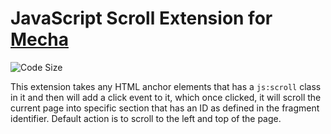 JavaScript Scroll Extension for [Mecha](https://github.com/mecha-cms/mecha)
===========================================================================

![Code Size](https://img.shields.io/github/languages/code-size/mecha-cms/x.scroll?color=%23444&style=for-the-badge)

This extension takes any HTML anchor elements that has a `js:scroll` class in it and then will add a click event to it, which once clicked, it will scroll the current page into specific section that has an ID as defined in the fragment identifier. Default action is to scroll to the left and top of the page.